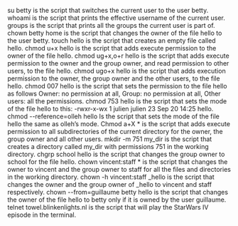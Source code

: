 su betty is the script that switches the current user to the user betty.
whoami is the script that prints the effective username of the current user.
groups is the script that prints all the groups the current user is part of.
chown betty home is the script that changes the owner of the file hello to the user betty.
touch hello is the script that creates an empty file called hello.
chmod u+x hello is the script that adds execute permission to the owner of the file hello.
chmod ug+x,o+r hello is the script that adds execute permission to the owner and the group owner, and read permission to other users, to the file hello.
chmod ugo+x hello is the script that adds execution permission to the owner, the group owner and the other users, to the file hello.
chmod 007 hello is the script that sets the permission to the file hello as follows Owner: no permission at all, Group: no permission at all, Other users: all the permissions.
chmod 753 hello is the script that sets the mode of the file hello to this: -rwxr-x-wx 1 julien julien 23 Sep 20 14:25 hello.
chmod --reference=olleh hello Is the script that sets the mode of the file hello the same as olleh’s mode.
Chmod a+X * is the script that adds execute permission to all subdirectories of the current directory for the owner, the group owner and all other users.
mkdir -m 751 my_dir is the script that creates a directory called my_dir with permissions 751 in the working directory.
chgrp school hello is the script that changes the group owner to school for the file hello.
chown vincent:staff * is the script that changes the owner to vincent and the group owner to staff for all the files and directories in the working directory.
chown -h vincent:staff _hello is the script that changes the owner and the group owner of _hello to vincent and staff respectively.
chown --from=guillaume betty hello is the script that changes the owner of the file hello to betty only if it is owned by the user guillaume.
telnet towel.blinkenlights.nl is the script that will play the StarWars IV episode in the terminal.
